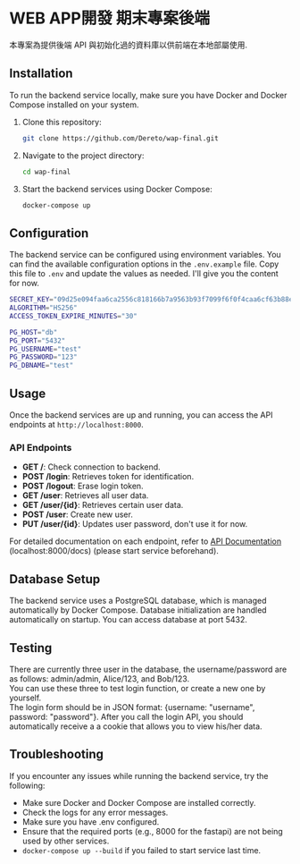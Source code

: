 # WEB APP開發 期末專案後端

本專案為提供後端 API 與初始化過的資料庫以供前端在本地部屬使用.

## Installation

To run the backend service locally, make sure you have Docker and Docker Compose installed on your system.

1. Clone this repository:
   ```bash
   git clone https://github.com/Dereto/wap-final.git
   ```

2. Navigate to the project directory:
   ```bash
   cd wap-final
   ```

3. Start the backend services using Docker Compose:
   ```bash
   docker-compose up
   ```

## Configuration

The backend service can be configured using environment variables. You can find the available configuration options in the `.env.example` file. Copy this file to `.env` and update the values as needed.
I'll give you the content for now.
   ```bash
SECRET_KEY="09d25e094faa6ca2556c818166b7a9563b93f7099f6f0f4caa6cf63b88e8d3e7"
ALGORITHM="HS256"
ACCESS_TOKEN_EXPIRE_MINUTES="30"

PG_HOST="db"
PG_PORT="5432"
PG_USERNAME="test"
PG_PASSWORD="123"
PG_DBNAME="test"
   ```


## Usage

Once the backend services are up and running, you can access the API endpoints at `http://localhost:8000`.

### API Endpoints

- **GET /**: Check connection to backend.
- **POST /login**: Retrieves token for identification.
- **POST /logout**: Erase login token.
- **GET /user**: Retrieves all user data.
- **GET /user/{id}**: Retrieves certain user data.
- **POST /user**: Create new user.
- **PUT /user/{id}**: Updates user password, don't use it for now.

For detailed documentation on each endpoint, refer to [API Documentation](localhost:8000/docs) (localhost:8000/docs) (please start service beforehand).

## Database Setup

The backend service uses a PostgreSQL database, which is managed automatically by Docker Compose. Database initialization are handled automatically on startup.
You can access database at port 5432.

## Testing

There are currently three user in the database, the username/password are as follows: admin/admin, Alice/123, and Bob/123.\
You can use these three to test login function, or create a new one by yourself.\
The login form should be in JSON format: {username: "username", password: "password"}. After you call the login API, you should automatically receive a
a cookie that allows you to view his/her data.

## Troubleshooting

If you encounter any issues while running the backend service, try the following:

- Make sure Docker and Docker Compose are installed correctly.
- Check the logs for any error messages.
- Make sure you have .env configured.
- Ensure that the required ports (e.g., 8000 for the fastapi) are not being used by other services.
- `docker-compose up --build` if you failed to start service last time.

